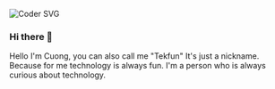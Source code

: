 ![Coder SVG](https://raw.githubusercontent.com/duongvancuong/duongvancuong/master/coder.gif)
### Hi there 👋

Hello I'm Cuong, you can also call me "Tekfun" It's just a nickname. 
Because for me technology is always fun. 
I'm a person who is always curious about technology.
